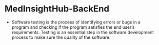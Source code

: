 # MedInsightHub-BackEnd
* Software testing is the process of identifying errors or bugs in a program and checking if 
the program satisfies the end user’s requirements. Testing is an essential step in the software development process 
to make sure the quality of the software.